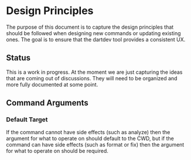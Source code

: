 # Design Principles

The purpose of this document is to capture the design principles that should be
followed when designing new commands or updating existing ones. The goal is to
ensure that the dartdev tool provides a consistent UX.

## Status

This is a work in progress. At the moment we are just capturing the ideas that
are coming out of discussions. They will need to be organized and more fully
documented at some point.

## Command Arguments

### Default Target

If the command cannot have side effects (such as analyze) then the argument for
what to operate on should default to the CWD, but if the command can have side
effects (such as format or fix) then the argument for what to operate on should
be required.

